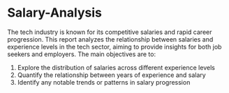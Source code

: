 # Salary-Analysis

The tech industry is known for its competitive salaries and rapid career progression. This report
analyzes the relationship between salaries and experience levels in the tech sector, aiming to
provide insights for both job seekers and employers. The main objectives are to:

1. Explore the distribution of salaries across different experience levels
2. Quantify the relationship between years of experience and salary
3. Identify any notable trends or patterns in salary progression
